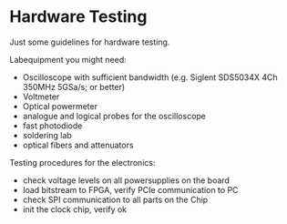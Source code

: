 # Hardware Testing


Just some guidelines for hardware testing. 

Labequipment you might need:

- Oscilloscope with sufficient bandwidth (e.g. Siglent SDS5034X 4Ch 350MHz 5GSa/s; or better)
- Voltmeter
- Optical powermeter
- analogue and logical probes for the oscilloscope
- fast photodiode
- soldering lab
- optical fibers and attenuators

Testing procedures for the electronics:

- check voltage levels on all powersupplies on the board
- load bitstream to FPGA, verify PCIe communication to PC
- check SPI communication to all parts on the Chip
- init the clock chip, verify ok





